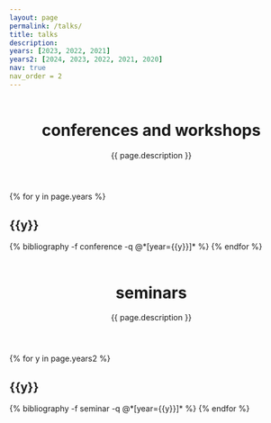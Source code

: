 ```yaml
---
layout: page
permalink: /talks/
title: talks
description: 
years: [2023, 2022, 2021]
years2: [2024, 2023, 2022, 2021, 2020]
nav: true
nav_order = 2
---
```


<div class="publications">
  <header class="post-header" style="margin-top:1.5cm;">
    <h1 class="post-title">conferences and workshops</h1>
    <p class="post-description">{{ page.description }}</p>
  </header>
</div>

  <article>
  <div class="publications">
    {% for y in page.years %}
  <h2 class="year">{{y}}</h2>
  {% bibliography -f conference -q @*[year={{y}}]* %}
{% endfor %}
</div>
  </article>
  
  
<div class="publications">
  <header class="post-header" style="margin-top:1.5cm;">
    <h1 class="post-title">seminars</h1>
    <p class="post-description">{{ page.description }}</p>
  </header>
</div>

  <article>
  <div class="publications">
    {% for y in page.years2 %}
  <h2 class="year">{{y}}</h2>
  {% bibliography -f seminar -q @*[year={{y}}]* %}
{% endfor %}
</div>
  </article>
